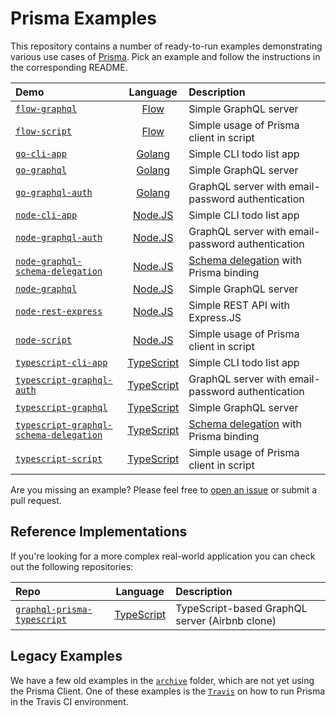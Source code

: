# Prisma Examples

This repository contains a number of ready-to-run examples demonstrating various use cases of [Prisma](https://www.prisma.io). Pick an example and follow the instructions in the corresponding README.

<!-- Please keep the absolute URLs so it's easier to copy&paste to prisma/prisma/README.md  -->

| Demo | Language | Description |
|:------|:----------:|:-------------|
| [`flow-graphql`](https://github.com/prisma/prisma-examples/tree/master/flow-graphql) | [Flow](https://flow.org/) | Simple GraphQL server |
| [`flow-script`](https://github.com/prisma/prisma-examples/tree/master/flow-script) | [Flow](https://flow.org/) | Simple usage of Prisma client in script |
| [`go-cli-app`](https://github.com/prisma/prisma-examples/tree/master/go-cli-app) | [Golang](https://en.wikipedia.org/wiki/Go_(programming_language)) | Simple CLI todo list app |
| [`go-graphql`](https://github.com/prisma/prisma-examples/tree/master/go-graphql) | [Golang](https://en.wikipedia.org/wiki/Go_(programming_language)) | Simple GraphQL server |
| [`go-graphql-auth`](https://github.com/prisma/prisma-examples/tree/master/go-graphql-auth) |  [Golang](https://en.wikipedia.org/wiki/Go_(programming_language)) | GraphQL server with email-password authentication |
| [`node-cli-app`](https://github.com/prisma/prisma-examples/tree/master/node-cli-app) | [Node.JS](https://nodejs.org/en/) | Simple CLI todo list app |
| [`node-graphql-auth`](https://github.com/prisma/prisma-examples/tree/master/node-graphql-auth) |  [Node.JS](https://nodejs.org/en/) | GraphQL server with email-password authentication |
| [`node-graphql-schema-delegation`](https://github.com/prisma/prisma-examples/tree/master/node-graphql-schema-delegation) | [Node.JS](https://nodejs.org/en/) | [Schema delegation](https://www.prisma.io/docs/prisma-client/api-reference/schema-delegation-typescript-pyl8/) with Prisma binding |
| [`node-graphql`](https://github.com/prisma/prisma-examples/tree/master/node-graphql) |  [Node.JS](https://nodejs.org/en/) | Simple GraphQL server |
| [`node-rest-express`](https://github.com/prisma/prisma-examples/tree/master/node-rest-express) | [Node.JS](https://nodejs.org/en/) | Simple REST API with Express.JS |
| [`node-script`](https://github.com/prisma/prisma-examples/tree/master/node-script) | [Node.JS](https://nodejs.org/en/) | Simple usage of Prisma client in script |
| [`typescript-cli-app`](https://github.com/prisma/prisma-examples/tree/master/typescript-cli-app) | [TypeScript](https://www.typescriptlang.org/) | Simple CLI todo list app |
| [`typescript-graphql-auth`](https://github.com/prisma/prisma-examples/tree/master/typescript-graphql-auth) | [TypeScript](https://www.typescriptlang.org/) | GraphQL server with email-password authentication |
| [`typescript-graphql`](https://github.com/prisma/prisma-examples/tree/master/typescript-graphql) | [TypeScript](https://www.typescriptlang.org/) | Simple GraphQL server |
| [`typescript-graphql-schema-delegation`](https://github.com/prisma/prisma-examples/tree/master/typescript-graphql-schema-delegation) | [TypeScript](https://www.typescriptlang.org/) | [Schema delegation](https://www.prisma.io/docs/prisma-client/api-reference/schema-delegation-typescript-pyl8/) with Prisma binding |
| [`typescript-script`](https://github.com/prisma/prisma-examples/tree/master/typescript-script) | [TypeScript](https://www.typescriptlang.org/) | Simple usage of Prisma client in script |

Are you missing an example? Please feel free to [open an issue](https://github.com/prisma/prisma-examples/issues/new) or submit a pull request.

## Reference Implementations

If you're looking for a more complex real-world application you can check out the following repositories:

| Repo | Language | Description |
|:-----|:--------:|:-------------|
| [`graphql-prisma-typescript`](https://github.com/prisma/graphql-prisma-typescript) | [TypeScript](https://www.typescriptlang.org/) | TypeScript-based GraphQL server (Airbnb clone)  |

## Legacy Examples

We have a few old examples in the [`archive`](https://github.com/prisma/prisma-examples/tree/master/archive) folder, which are not yet using the Prisma Client.
One of these examples is the [`Travis`](https://github.com/prisma/prisma-examples/tree/master/archive/travis) on how to run Prisma in the Travis CI environment.
